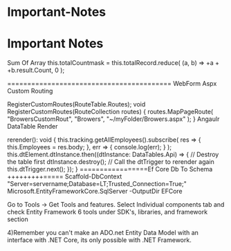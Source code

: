 # Important-Notes
Important Notes
===========================================
Sum Of Array
  this.totalCountmask = this.totalRecord.reduce(
        (a, b) => +a + +b.result.Count,
        0
      );
      
      
 ========================================= 
WebForm Aspx Custom Routing

 RegisterCustomRoutes(RouteTable.Routes);
        void RegisterCustomRoutes(RouteCollection routes)
        {
            routes.MapPageRoute(
                "BrowersCustomRout",
                "Browers",
                "~/myFolder/Browers.aspx"
            );
        }
Angaulr DataTable Render


  rerender(): void {
    this.tracking.getAllEmployees().subscribe(
      res => {
        this.Employees = res.body;
      },
      err => {
        console.log(err);
      }
    );
    this.dtElement.dtInstance.then((dtInstance: DataTables.Api) => {
      // Destroy the table first
      dtInstance.destroy();
      // Call the dtTrigger to rerender again
      this.dtTrigger.next();
    });
  }
  =================Ef Core Db To Schema +++++++++=====
  Scaffold-DbContext "Server=servername;Database=LT;Trusted_Connection=True;" Microsoft.EntityFrameworkCore.SqlServer -OutputDir EFCore
  
  
  
  
  
  
  
  
  
   Go to Tools -> Get Tools and features.
Select Individual components tab and check Entity Framework 6 tools under SDK's, libraries, and framework section

4)Remember you can't make an ADO.net Entity Data Model with an interface with .NET Core, its only possible with .NET Framework.
